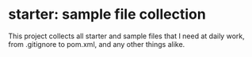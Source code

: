# starter: sample file collection

This project collects all starter and sample files that I need at daily work, from .gitignore to pom.xml, and any other things alike.
